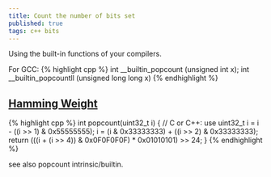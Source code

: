 ```yaml
---
title: Count the number of bits set
published: true
tags: c++ bits
---
```

Using the built-in functions of your compilers.

For GCC:
{% highlight cpp %}
int __builtin_popcount (unsigned int x);
int __builtin_popcountll (unsigned long long x)
{% endhighlight %}

## [Hamming Weight](https://stackoverflow.com/questions/109023/how-to-count-the-number-of-set-bits-in-a-32-bit-integer/109025#109025)

{% highlight cpp %}
int popcount(uint32_t i)
{
     // C or C++: use uint32_t
     i = i - ((i >> 1) & 0x55555555);
     i = (i & 0x33333333) + ((i >> 2) & 0x33333333);
     return (((i + (i >> 4)) & 0x0F0F0F0F) * 0x01010101) >> 24;
}
{% endhighlight %}

see also popcount intrinsic/builtin.
